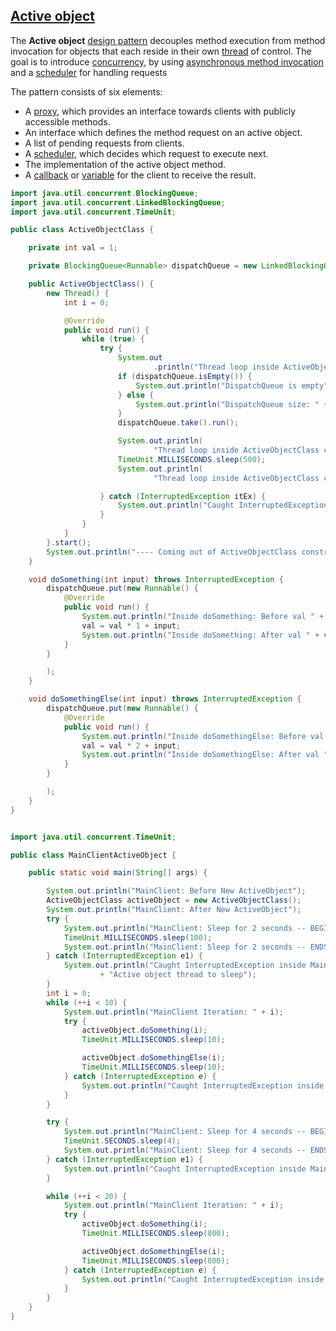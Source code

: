 [Active object](https://en.wikipedia.org/wiki/Active_object)
---------------

The **Active object** [design pattern](https://en.wikipedia.org/wiki/Design_pattern) decouples method execution from method invocation for objects that each reside in their own [thread](https://en.wikipedia.org/wiki/Thread_(computing)) of control. The goal is to introduce [concurrency](https://en.wikipedia.org/wiki/Concurrency_(computer_science)), by using [asynchronous method invocation](https://en.wikipedia.org/wiki/Asynchronous_method_invocation) and a [scheduler](https://en.wikipedia.org/wiki/Scheduling_(computing)) for handling requests

The pattern consists of six elements:
-   A [proxy](https://en.wikipedia.org/wiki/Proxy_pattern), which provides an interface towards clients with publicly accessible methods.
-   An interface which defines the method request on an active object.
-   A list of pending requests from clients.
-   A [scheduler](https://en.wikipedia.org/wiki/Scheduling_(computing)), which decides which request to execute next.
-   The implementation of the active object method.
-   A [callback](https://en.wikipedia.org/wiki/Callback_(computer_science)) or [variable](https://en.wikipedia.org/wiki/Variable_(computer_science)) for the client to receive the result.


```java
import java.util.concurrent.BlockingQueue;
import java.util.concurrent.LinkedBlockingQueue;
import java.util.concurrent.TimeUnit;

public class ActiveObjectClass {

	private int val = 1;

	private BlockingQueue<Runnable> dispatchQueue = new LinkedBlockingQueue<Runnable>();

	public ActiveObjectClass() {
		new Thread() {
			int i = 0;

			@Override
			public void run() {
				while (true) {
					try {
						System.out
								.println("Thread loop inside ActiveObjectClass constructor. Iteration count: " + (++i));
						if (dispatchQueue.isEmpty()) {
							System.out.println("DispatchQueue is empty");
						} else {
							System.out.println("DispatchQueue size: " + dispatchQueue.size());
						}
						dispatchQueue.take().run();

						System.out.println(
								"Thread loop inside ActiveObjectClass constructor: Sleep for 2 seconds -- BEGINS");
						TimeUnit.MILLISECONDS.sleep(500);
						System.out.println(
								"Thread loop inside ActiveObjectClass constructor: Sleep for 2 seconds -- ENDS");

					} catch (InterruptedException itEx) {
						System.out.println("Caught InterruptedException inside ActiveObjectClass constructor loop");
					}
				}
			}
		}.start();
		System.out.println("---- Coming out of ActiveObjectClass constructor");
	}

	void doSomething(int input) throws InterruptedException {
		dispatchQueue.put(new Runnable() {
			@Override
			public void run() {
				System.out.println("Inside doSomething: Before val " + val);
				val = val * 1 + input;
				System.out.println("Inside doSomething: After val " + val);
			}
		}

		);
	}

	void doSomethingElse(int input) throws InterruptedException {
		dispatchQueue.put(new Runnable() {
			@Override
			public void run() {
				System.out.println("Inside doSomethingElse: Before val " + val);
				val = val * 2 + input;
				System.out.println("Inside doSomethingElse: After val " + val);
			}
		}

		);
	}
}


import java.util.concurrent.TimeUnit;

public class MainClientActiveObject {

	public static void main(String[] args) {

		System.out.println("MainClient: Before New ActiveObject");
		ActiveObjectClass activeObject = new ActiveObjectClass();
		System.out.println("MainClient: After New ActiveObject");
		try {
			System.out.println("MainClient: Sleep for 2 seconds -- BEGINS");
			TimeUnit.MILLISECONDS.sleep(100);
			System.out.println("MainClient: Sleep for 2 seconds -- ENDS");
		} catch (InterruptedException e1) {
			System.out.println("Caught InterruptedException inside MainClient " + "while keeping "
					+ "Active object thread to sleep");
		}
		int i = 0;
		while (++i < 10) {
			System.out.println("MainClient Iteration: " + i);
			try {
				activeObject.doSomething(i);
				TimeUnit.MILLISECONDS.sleep(10);

				activeObject.doSomethingElse(i);
				TimeUnit.MILLISECONDS.sleep(10);
			} catch (InterruptedException e) {
				System.out.println("Caught InterruptedException inside MainClient");
			}
		}

		try {
			System.out.println("MainClient: Sleep for 4 seconds -- BEGINS");
			TimeUnit.SECONDS.sleep(4);
			System.out.println("MainClient: Sleep for 4 seconds -- ENDS");
		} catch (InterruptedException e1) {
			System.out.println("Caught InterruptedException inside MainClient before second loop");
		}

		while (++i < 20) {
			System.out.println("MainClient Iteration: " + i);
			try {
				activeObject.doSomething(i);
				TimeUnit.MILLISECONDS.sleep(800);

				activeObject.doSomethingElse(i);
				TimeUnit.MILLISECONDS.sleep(800);
			} catch (InterruptedException e) {
				System.out.println("Caught InterruptedException inside MainClient");
			}
		}
	}
}

```
